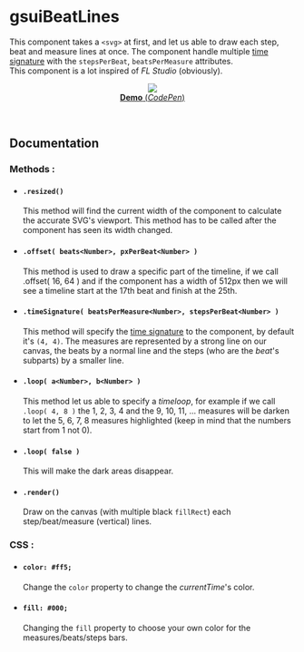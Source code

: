 # gsuiBeatLines

This component takes a `<svg>` at first, and let us able to draw each step, beat and measure lines at once. The component handle multiple [time signature](https://en.wikipedia.org/wiki/Time_signature) with the `stepsPerBeat`, `beatsPerMeasure` attributes.<br/>
This component is a lot inspired of *FL Studio* (obviously).
<br/>
<p align="center">
  <a href="https://codepen.io/mr21/full/MmJVZx">
    <img src="https://gridsound.github.io/assets/screenshots/gsuiBeatLines.png"/><br/>
    <b>Demo</b> (<i>CodePen</i>)
  </a>
</p>
<br/>

## Documentation

### Methods :

* #### `.resized()`
  This method will find the current width of the component to calculate the accurate SVG's viewport. This method has to be called after the component has seen its width changed.

* #### `.offset( beats<Number>, pxPerBeat<Number> )`
  This method is used to draw a specific part of the timeline, if we call .offset( 16, 64 ) and if the component has a width of 512px then we will see a timeline start at the 17th beat and finish at the 25th.

* #### `.timeSignature( beatsPerMeasure<Number>, stepsPerBeat<Number> )`
  This method will specify the [time signature](https://en.wikipedia.org/wiki/Time_signature) to the component, by default it's `(4, 4)`. The measures are represented by a strong line on our canvas, the beats by a normal line and the steps (who are the *beat*'s subparts) by a smaller line.

* #### `.loop( a<Number>, b<Number> )`
  This method let us able to specify a *timeloop*, for example if we call `.loop( 4, 8 )` the 1, 2, 3, 4 and the 9, 10, 11, ... measures will be darken to let the 5, 6, 7, 8 measures highlighted (keep in mind that the numbers start from 1 not 0).

* #### `.loop( false )`
  This will make the dark areas disappear.

* #### `.render()`
  Draw on the canvas (with multiple black `fillRect`) each step/beat/measure (vertical) lines.

### CSS :

* #### `color: #ff5;`
  Change the `color` property to change the *currentTime*'s color.

* #### `fill: #000;`
  Changing the `fill` property to choose your own color for the measures/beats/steps bars.
